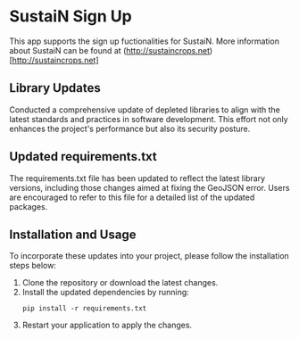 # SustaiN Sign Up
This app supports the sign up fuctionalities for SustaiN. More information about SustaiN can be found at (http://sustaincrops.net)[http://sustaincrops.net]

## Library Updates
Conducted a comprehensive update of depleted libraries to align with the latest standards and practices in software development. This effort not only enhances the project's performance but also its security posture.
## Updated requirements.txt
The requirements.txt file has been updated to reflect the latest library versions, including those changes aimed at fixing the GeoJSON error. Users are encouraged to refer to this file for a detailed list of the updated packages.

## Installation and Usage
To incorporate these updates into your project, please follow the installation steps below:

1. Clone the repository or download the latest changes.
2. Install the updated dependencies by running:
   ```
   pip install -r requirements.txt
   ```
3. Restart your application to apply the changes.
